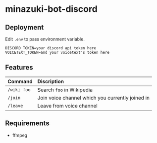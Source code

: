 # minazuki-bot-discord
## Deployment
Edit `.env` to pass environment variable.
```env
DISCORD_TOKEN=your discord api token here
VOICETEXT_TOKEN=and your voicetext's token here
```

## Features
| Command     | Discription                                      |
| :---------- | :----------------------------------------------- |
| `/wiki foo` | Search `foo` in Wikipedia                        |
| `/join`     | Join voice channel which you currently joined in |
| `/leave`    | Leave from voice channel                         |

## Requirements
- ffmpeg
